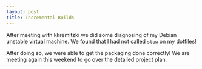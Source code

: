 ```yaml
---
layout: post
title: Incremental Builds
---
```


After meeting with kkremitzki we did some diagnosing of my Debian unstable virtual machine. We found that I had not called `stow` on my dotfiles!

After doing so, we were able to get the packaging done correctly! We are meeting again this weekend to go over the detailed project plan.